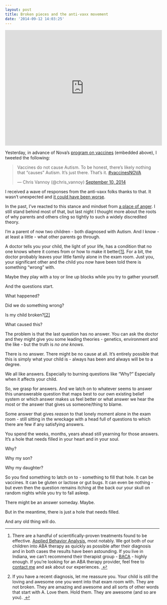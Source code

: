 ```yaml
---
layout: post
title: Broken pieces and the anti-vaxx movement
date: '2014-09-12 14:03:25'
---
```


<p style="text-align: center; width: 100%;"><iframe width="512" height="376" src="http://video.pbs.org/viralplayer/2365322027" frameborder="0" marginwidth="0" marginheight="0" scrolling="no" seamless style="margin: 0px auto;"></iframe></p>

<p>Yesterday, in advance of Nova&#8217;s <a href="http://www.pbs.org/wgbh/nova/body/vaccines-calling-shots.html">program on vaccines</a> (embedded above), I tweeted the following:</p>

<p style="text-align: center; width: 100%;">
<blockquote class="twitter-tweet" lang="en"><p>Vaccines do not cause Autism. To be honest, there’s likely nothing that “causes” Autism. It’s just there. That’s it. <a href="https://twitter.com/hashtag/vaccinesNOVA?src=hash">#vaccinesNOVA</a></p>&mdash; Chris Vannoy (@chris_vannoy) <a href="https://twitter.com/chris_vannoy/status/509852004047671298">September 10, 2014</a></blockquote>
</p>

<script async src="//platform.twitter.com/widgets.js" charset="utf-8"></script>

<p>I received a wave of responses from the anti-vaxx folks thanks to that. It wasn&#8217;t unexpected and <a href="https://twitter.com/chris_vannoy/status/509876043965272065">it could have been worse</a>.</p>

<p>In the past, I&#8217;ve reacted to this stance and mindset from <a href="http://blog.chrisvannoy.com/of-measles-and-autism/">a place of anger</a>. I still stand behind most of that, but last night I thought more about the roots of why parents and others cling so tightly to such a widely discredited theory. </p>

<p>I&#8217;m a parent of now two children - both diagnosed with Autism. And I know - at least a little - what other parents go through. </p>

<p>A doctor tells you your child, the light of your life, has a condition that no one knows where it comes from or how to make it better<a href="#fn:1" id="fnref:1" title="see footnote" class="footnote">[1]</a>. For a bit, the doctor probably leaves your little family alone in the exam room. Just you, your significant other and the child you now have been told there is something &#8220;wrong&#8221; with. </p>

<p>Maybe they play with a toy or line up blocks while you try to gather yourself. </p>

<p>And the questions start. </p>

<p>What happened?</p>

<p>Did we do something wrong?</p>

<p>Is my child broken?<a href="#fn:2" id="fnref:2" title="see footnote" class="footnote">[2]</a></p>

<p>What caused this?</p>

<p>The problem is that the last question has no answer. You can ask the doctor and they might give you some leading theories - genetics, environment and the like - but the truth is <em>no one knows</em>.</p>

<p>There is no answer. There might be no cause at all. It&#8217;s entirely possible that this is simply what your child is - always has been and always will be to a degree. </p>

<p>We all like answers. Especially to burning questions like &#8220;Why?&#8221; Especially when it affects your child. </p>

<p>So, we grasp for answers. And we latch on to whatever seems to answer this unanswerable question that maps best to our own existing belief system or which answer makes us feel better or what answer we hear the most or the answer that gives us someone/thing to blame. </p>

<p>Some answer that gives <em>reason</em> to that lonely moment alone in the exam room - still sitting in the wreckage with a head full of questions to which there are few if any satisfying answers. </p>

<p>You spend the weeks, months, years ahead still yearning for those answers. It&#8217;s a hole that needs filled in your heart and in your soul. </p>

<p>Why?</p>

<p>Why my son?</p>

<p>Why my daughter?</p>

<p>So you find something to latch on to - something to fill that hole. It can be vaccines. It can be gluten or lactose or gut bugs. It can even be nothing - but even then the question remains itching at the back our your skull on random nights while you try to fall asleep. </p>

<p>There might be an answer someday. Maybe. </p>

<p>But in the meantime, there is just a hole that needs filled. </p>

<p>And any old thing will do. </p>

<div class="footnotes">
<hr />
<ol>

<li id="fn:1">
<p>There are a handful of scientifically-proven treatments found to be effective. <a href="http://en.wikipedia.org/wiki/Applied_behavior_analysis">Applied Behavior Analysis</a>, most notably. We got both of our children into ABA therapy as quickly as possible after their diagnosis and in both cases the results have been astounding. If you live in Indiana, we can&#8217;t recommend their therapist group - <a href="http://www.thebaca.com/">BACA</a> - highly enough. If you&#8217;re looking for an ABA therapy provider, feel free to <a href="mailto:chris@chrisvannoy.com">contact me</a> and ask about our experiences. <a href="#fnref:1" title="return to article" class="reversefootnote">&#160;&#8617;</a></p>
</li>

<li id="fn:2">
<p>If you have a recent diagnosis, let me reassure you. Your child is still the loving and awesome one you went into that exam room with. They are not broken. They are amazing and awesome and all sorts of other words that start with A. Love them. Hold them. They are awesome (and so are you). <a href="#fnref:2" title="return to article" class="reversefootnote">&#160;&#8617;</a></p>
</li>

</ol>
</div>
